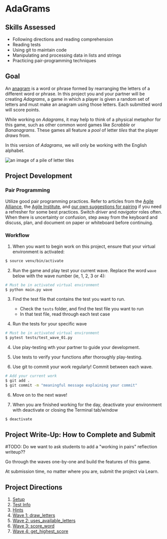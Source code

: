 # AdaGrams

## Skills Assessed

- Following directions and reading comprehension
- Reading tests
- Using git to maintain code
- Manipulating and processing data in lists and strings
- Practicing pair-programming techniques

## Goal

An [anagram](https://en.wikipedia.org/wiki/Anagram) is a word or phrase formed by rearranging the letters of a different word or phrase. In this project you and your partner will be creating _Adagrams_, a game in which a player is given a random set of letters and must make an anagram using those letters.  Each submitted word will score points.

While working on _Adagrams_, it may help to think of a physical metaphor for this game, such as other common word games like _Scrabble_ or _Bananagrams_. These games all feature a _pool_ of letter _tiles_ that the player _draws_ from.

In this version of _Adagrams_, we will only be working with the English alphabet.

![an image of a pile of letter tiles](images/letter-tiles.jpg)


## Project Development

### Pair Programming
Utilize good pair programming practices. Refer to articles from the [Agile Alliance](http://guide.agilealliance.org/guide/pairing.html), the [Agile Institute](http://powersoftwo.agileinstitute.com/2015/02/benefits-of-pair-programming-revisited.html), and [our own suggestions for pairing](https://github.com/Ada-Developers-Academy/textbook-curriculum/blob/master/00-programming-fundamentals/programming-techniques-pairs-or-solo.md#pair-programming) if you need a refresher for some best practices. Switch _driver_ and _navigator_ roles often. When there is uncertainty or confusion, step away from the keyboard and discuss, plan, and document on paper or whiteboard before continuing.

### Workflow

1. When you want to begin work on this project, ensure that your virtual environment is activated:

```bash
$ source venv/bin/activate
```

2. Run the game and play test your current wave.  Replace the word `wave` below with the wave number (ie, 1, 2, 3 or 4):

```bash
# Must be in activated virtual environment
$ python main.py wave
```

3. Find the test file that contains the test you want to run.

   - Check the `tests` folder, and find the test file you want to run
   - In that test file, read through each test case

4. Run the tests for your specific wave

```bash
# Must be in activated virtual environment
$ pytest tests/test_wave_01.py
```

4. Use play-testing wth your partner to guide your development.

5. Use tests to verify your functions after thoroughly play-testing.

6. Use git to commit your work regularly!  Commit between each wave.

```bash
# Add your current work
$ git add .
$ git commit -m "meaningful message explaining your commit"
```

6. Move on to the next wave!

7. When you are finished working for the day, deactivate your environment with deactivate or closing the Terminal tab/window

```bash
$ deactivate
```

## Project Write-Up: How to Complete and Submit

#TODO: Do we want to ask students to add a "working in pairs" reflection writeup??

Go through the waves one-by-one and build the features of this game.

At submission time, no matter where you are, submit the project via Learn.

## Project Directions

1. [Setup](project-docs/setup.md)
1. [Test Info](project-docs/tests.md)
1. [Hints](project-docs/hints.md)
1. [Wave 1: draw_letters](project-docs/wave_01.md)
1. [Wave 2: uses_available_letters](project-docs/wave_02.md)
1. [Wave 3: score_word](project-docs/wave_03.md)
1. [Wave 4: get_highest_score](project-docs/wave_04.md)

